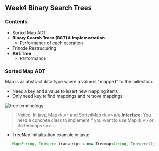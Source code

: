 ## Week4 Binary Search Trees
### Contents 
* Sorted Map ADT
* **__Binary Search Trees (BST) & Implementation__**
    * Performance of each operation
* Trinode Restructuring 
* **__AVL Tree__**
    * Performance


### Sorted Map ADT

Map is an abstract data type where a value is "mapped" to the collection.
- Need a key and a value to insert new mapping items
- Only need key to find mappings and remove mappings

![tree terminology](https://github.com/psui3905/COMP2123/blob/master/week4/map1.png)

> Notice: In java, Map<k,v> and SortedMap<k,v> are __Interface__. You need a concrete class to implement if you want to use Map<k,v> or Sortedmap<k,v>.
- TreeMap initialization example in java:

    ```java
    Map<String, Integer> transcript = new Treemap<String, Integer>();
    ```



